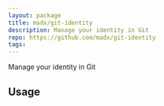 ```yaml
---
layout: package
title: madx/git-identity
description: Manage your identity in Git
repo: https://github.com/madx/git-identity
tags:
---
```

 
Manage your identity in Git
 
## Usage
 
